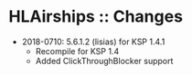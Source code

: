 # HLAirships :: Changes

* 2018-0710: 5.6.1.2 (lisias) for KSP 1.4.1
    + Recompile for KSP 1.4
    + Added ClickThroughBlocker support
